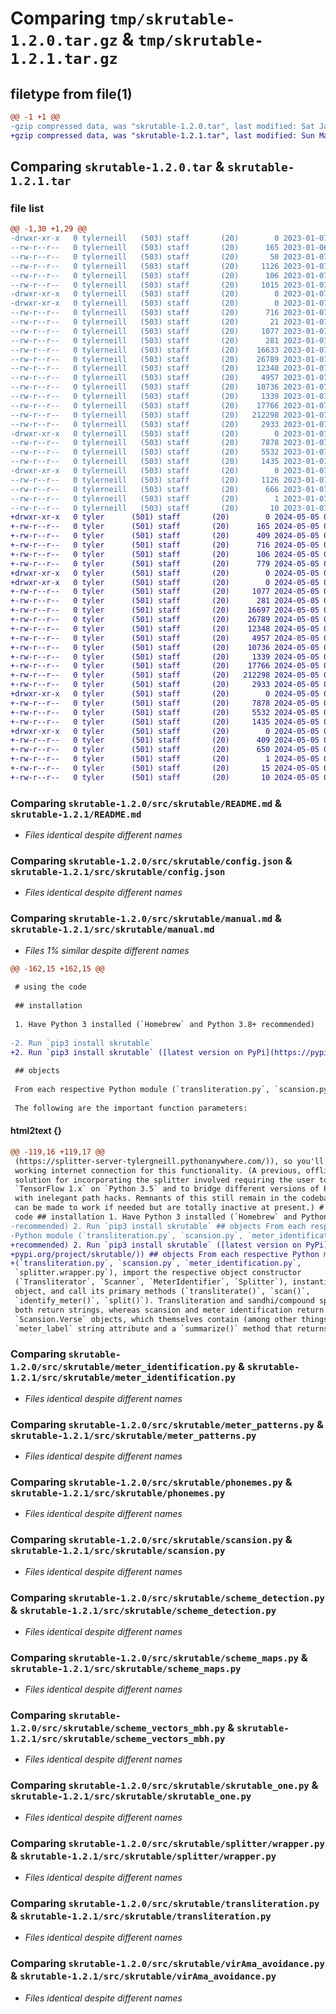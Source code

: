 # Comparing `tmp/skrutable-1.2.0.tar.gz` & `tmp/skrutable-1.2.1.tar.gz`

## filetype from file(1)

```diff
@@ -1 +1 @@
-gzip compressed data, was "skrutable-1.2.0.tar", last modified: Sat Jan  7 22:17:17 2023, max compression
+gzip compressed data, was "skrutable-1.2.1.tar", last modified: Sun May  5 02:37:52 2024, max compression
```

## Comparing `skrutable-1.2.0.tar` & `skrutable-1.2.1.tar`

### file list

```diff
@@ -1,30 +1,29 @@
-drwxr-xr-x   0 tylerneill   (503) staff       (20)        0 2023-01-07 22:17:17.178486 skrutable-1.2.0/
--rw-r--r--   0 tylerneill   (503) staff       (20)      165 2023-01-06 04:21:46.000000 skrutable-1.2.0/LICENSE.md
--rw-r--r--   0 tylerneill   (503) staff       (20)       50 2023-01-07 21:30:02.000000 skrutable-1.2.0/MANIFEST.in
--rw-r--r--   0 tylerneill   (503) staff       (20)     1126 2023-01-07 22:17:17.178564 skrutable-1.2.0/PKG-INFO
--rw-r--r--   0 tylerneill   (503) staff       (20)      106 2023-01-07 22:17:17.178797 skrutable-1.2.0/setup.cfg
--rw-r--r--   0 tylerneill   (503) staff       (20)     1015 2023-01-07 21:57:22.000000 skrutable-1.2.0/setup.py
-drwxr-xr-x   0 tylerneill   (503) staff       (20)        0 2023-01-07 22:17:17.171122 skrutable-1.2.0/src/
-drwxr-xr-x   0 tylerneill   (503) staff       (20)        0 2023-01-07 22:17:17.177506 skrutable-1.2.0/src/skrutable/
--rw-r--r--   0 tylerneill   (503) staff       (20)      716 2023-01-07 22:16:24.000000 skrutable-1.2.0/src/skrutable/README.md
--rw-r--r--   0 tylerneill   (503) staff       (20)       21 2023-01-07 22:16:54.000000 skrutable-1.2.0/src/skrutable/__init__.py
--rw-r--r--   0 tylerneill   (503) staff       (20)     1077 2023-01-07 22:16:18.000000 skrutable-1.2.0/src/skrutable/config.json
--rw-r--r--   0 tylerneill   (503) staff       (20)      281 2023-01-07 22:16:18.000000 skrutable-1.2.0/src/skrutable/config.py
--rw-r--r--   0 tylerneill   (503) staff       (20)    16633 2023-01-07 22:16:19.000000 skrutable-1.2.0/src/skrutable/manual.md
--rw-r--r--   0 tylerneill   (503) staff       (20)    26789 2023-01-07 22:16:19.000000 skrutable-1.2.0/src/skrutable/meter_identification.py
--rw-r--r--   0 tylerneill   (503) staff       (20)    12348 2023-01-07 22:16:19.000000 skrutable-1.2.0/src/skrutable/meter_patterns.py
--rw-r--r--   0 tylerneill   (503) staff       (20)     4957 2023-01-07 22:16:19.000000 skrutable-1.2.0/src/skrutable/phonemes.py
--rw-r--r--   0 tylerneill   (503) staff       (20)    10736 2023-01-07 22:16:19.000000 skrutable-1.2.0/src/skrutable/scansion.py
--rw-r--r--   0 tylerneill   (503) staff       (20)     1339 2023-01-07 22:16:19.000000 skrutable-1.2.0/src/skrutable/scheme_detection.py
--rw-r--r--   0 tylerneill   (503) staff       (20)    17766 2023-01-07 22:16:19.000000 skrutable-1.2.0/src/skrutable/scheme_maps.py
--rw-r--r--   0 tylerneill   (503) staff       (20)   212298 2023-01-07 22:16:19.000000 skrutable-1.2.0/src/skrutable/scheme_vectors_mbh.py
--rw-r--r--   0 tylerneill   (503) staff       (20)     2933 2023-01-07 22:16:19.000000 skrutable-1.2.0/src/skrutable/skrutable_one.py
-drwxr-xr-x   0 tylerneill   (503) staff       (20)        0 2023-01-07 22:17:17.178300 skrutable-1.2.0/src/skrutable/splitter/
--rw-r--r--   0 tylerneill   (503) staff       (20)     7878 2023-01-07 22:16:19.000000 skrutable-1.2.0/src/skrutable/splitter/wrapper.py
--rw-r--r--   0 tylerneill   (503) staff       (20)     5532 2023-01-07 22:16:19.000000 skrutable-1.2.0/src/skrutable/transliteration.py
--rw-r--r--   0 tylerneill   (503) staff       (20)     1435 2023-01-07 22:16:19.000000 skrutable-1.2.0/src/skrutable/virAma_avoidance.py
-drwxr-xr-x   0 tylerneill   (503) staff       (20)        0 2023-01-07 22:17:17.178143 skrutable-1.2.0/src/skrutable.egg-info/
--rw-r--r--   0 tylerneill   (503) staff       (20)     1126 2023-01-07 22:17:17.000000 skrutable-1.2.0/src/skrutable.egg-info/PKG-INFO
--rw-r--r--   0 tylerneill   (503) staff       (20)      666 2023-01-07 22:17:17.000000 skrutable-1.2.0/src/skrutable.egg-info/SOURCES.txt
--rw-r--r--   0 tylerneill   (503) staff       (20)        1 2023-01-07 22:17:17.000000 skrutable-1.2.0/src/skrutable.egg-info/dependency_links.txt
--rw-r--r--   0 tylerneill   (503) staff       (20)       10 2023-01-07 22:17:17.000000 skrutable-1.2.0/src/skrutable.egg-info/top_level.txt
+drwxr-xr-x   0 tyler      (501) staff       (20)        0 2024-05-05 02:37:52.351500 skrutable-1.2.1/
+-rw-r--r--   0 tyler      (501) staff       (20)      165 2024-05-05 02:36:03.000000 skrutable-1.2.1/LICENSE.md
+-rw-r--r--   0 tyler      (501) staff       (20)      409 2024-05-05 02:37:52.351446 skrutable-1.2.1/PKG-INFO
+-rw-r--r--   0 tyler      (501) staff       (20)      716 2024-05-05 02:06:10.000000 skrutable-1.2.1/README.md
+-rw-r--r--   0 tyler      (501) staff       (20)      106 2024-05-05 02:37:52.351694 skrutable-1.2.1/setup.cfg
+-rw-r--r--   0 tyler      (501) staff       (20)      779 2024-05-05 02:36:42.000000 skrutable-1.2.1/setup.py
+drwxr-xr-x   0 tyler      (501) staff       (20)        0 2024-05-05 02:37:52.345083 skrutable-1.2.1/src/
+drwxr-xr-x   0 tyler      (501) staff       (20)        0 2024-05-05 02:37:52.350210 skrutable-1.2.1/src/skrutable/
+-rw-r--r--   0 tyler      (501) staff       (20)     1077 2024-05-05 02:06:10.000000 skrutable-1.2.1/src/skrutable/config.json
+-rw-r--r--   0 tyler      (501) staff       (20)      281 2024-05-05 02:06:10.000000 skrutable-1.2.1/src/skrutable/config.py
+-rw-r--r--   0 tyler      (501) staff       (20)    16697 2024-05-05 02:06:10.000000 skrutable-1.2.1/src/skrutable/manual.md
+-rw-r--r--   0 tyler      (501) staff       (20)    26789 2024-05-05 02:06:10.000000 skrutable-1.2.1/src/skrutable/meter_identification.py
+-rw-r--r--   0 tyler      (501) staff       (20)    12348 2024-05-05 02:06:10.000000 skrutable-1.2.1/src/skrutable/meter_patterns.py
+-rw-r--r--   0 tyler      (501) staff       (20)     4957 2024-05-05 02:06:10.000000 skrutable-1.2.1/src/skrutable/phonemes.py
+-rw-r--r--   0 tyler      (501) staff       (20)    10736 2024-05-05 02:06:10.000000 skrutable-1.2.1/src/skrutable/scansion.py
+-rw-r--r--   0 tyler      (501) staff       (20)     1339 2024-05-05 02:06:10.000000 skrutable-1.2.1/src/skrutable/scheme_detection.py
+-rw-r--r--   0 tyler      (501) staff       (20)    17766 2024-05-05 02:06:10.000000 skrutable-1.2.1/src/skrutable/scheme_maps.py
+-rw-r--r--   0 tyler      (501) staff       (20)   212298 2024-05-05 02:06:10.000000 skrutable-1.2.1/src/skrutable/scheme_vectors_mbh.py
+-rw-r--r--   0 tyler      (501) staff       (20)     2933 2024-05-05 02:06:10.000000 skrutable-1.2.1/src/skrutable/skrutable_one.py
+drwxr-xr-x   0 tyler      (501) staff       (20)        0 2024-05-05 02:37:52.350929 skrutable-1.2.1/src/skrutable/splitter/
+-rw-r--r--   0 tyler      (501) staff       (20)     7878 2024-05-05 02:06:10.000000 skrutable-1.2.1/src/skrutable/splitter/wrapper.py
+-rw-r--r--   0 tyler      (501) staff       (20)     5532 2024-05-05 02:06:10.000000 skrutable-1.2.1/src/skrutable/transliteration.py
+-rw-r--r--   0 tyler      (501) staff       (20)     1435 2024-05-05 02:06:10.000000 skrutable-1.2.1/src/skrutable/virAma_avoidance.py
+drwxr-xr-x   0 tyler      (501) staff       (20)        0 2024-05-05 02:37:52.351241 skrutable-1.2.1/src/skrutable.egg-info/
+-rw-r--r--   0 tyler      (501) staff       (20)      409 2024-05-05 02:37:52.000000 skrutable-1.2.1/src/skrutable.egg-info/PKG-INFO
+-rw-r--r--   0 tyler      (501) staff       (20)      650 2024-05-05 02:37:52.000000 skrutable-1.2.1/src/skrutable.egg-info/SOURCES.txt
+-rw-r--r--   0 tyler      (501) staff       (20)        1 2024-05-05 02:37:52.000000 skrutable-1.2.1/src/skrutable.egg-info/dependency_links.txt
+-rw-r--r--   0 tyler      (501) staff       (20)       15 2024-05-05 02:37:52.000000 skrutable-1.2.1/src/skrutable.egg-info/requires.txt
+-rw-r--r--   0 tyler      (501) staff       (20)       10 2024-05-05 02:37:52.000000 skrutable-1.2.1/src/skrutable.egg-info/top_level.txt
```

### Comparing `skrutable-1.2.0/src/skrutable/README.md` & `skrutable-1.2.1/README.md`

 * *Files identical despite different names*

### Comparing `skrutable-1.2.0/src/skrutable/config.json` & `skrutable-1.2.1/src/skrutable/config.json`

 * *Files identical despite different names*

### Comparing `skrutable-1.2.0/src/skrutable/manual.md` & `skrutable-1.2.1/src/skrutable/manual.md`

 * *Files 1% similar despite different names*

```diff
@@ -162,15 +162,15 @@
 
 # using the code
 
 ## installation
 
 1. Have Python 3 installed (`Homebrew` and Python 3.8+ recommended)
 
-2. Run `pip3 install skrutable`
+2. Run `pip3 install skrutable` ([latest version on PyPi](https://pypi.org/project/skrutable/))
 
 ## objects
 
 From each respective Python module (`transliteration.py`, `scansion.py`, `meter_identification.py`, `splitter.wrapper.py`), import the respective object constructor (`Transliterator`, `Scanner`, `MeterIdentifier`, `Splitter`), instantiate the object, and call its primary methods (`transliterate()`, `scan()`, `identify_meter()`, `split()`). Transliteration and sandhi/compound splitting both return strings, whereas scansion and meter identification return `Scansion.Verse` objects, which themselves contain (among other things) a `meter_label` string attribute and a `summarize()` method that returns a string.
 
 The following are the important function parameters:
```

#### html2text {}

```diff
@@ -119,16 +119,17 @@
 (https://splitter-server-tylergneill.pythonanywhere.com/)), so you'll need a
 working internet connection for this functionality. (A previous, offline
 solution for incorporating the splitter involved requiring the user to set up
 `TensorFlow 1.x` on `Python 3.5` and to bridge different versions of Python
 with inelegant path hacks. Remnants of this still remain in the codebase and
 can be made to work if needed but are totally inactive at present.) # using the
 code ## installation 1. Have Python 3 installed (`Homebrew` and Python 3.8+
-recommended) 2. Run `pip3 install skrutable` ## objects From each respective
-Python module (`transliteration.py`, `scansion.py`, `meter_identification.py`,
+recommended) 2. Run `pip3 install skrutable` ([latest version on PyPi](https://
+pypi.org/project/skrutable/)) ## objects From each respective Python module
+(`transliteration.py`, `scansion.py`, `meter_identification.py`,
 `splitter.wrapper.py`), import the respective object constructor
 (`Transliterator`, `Scanner`, `MeterIdentifier`, `Splitter`), instantiate the
 object, and call its primary methods (`transliterate()`, `scan()`,
 `identify_meter()`, `split()`). Transliteration and sandhi/compound splitting
 both return strings, whereas scansion and meter identification return
 `Scansion.Verse` objects, which themselves contain (among other things) a
 `meter_label` string attribute and a `summarize()` method that returns a
```

### Comparing `skrutable-1.2.0/src/skrutable/meter_identification.py` & `skrutable-1.2.1/src/skrutable/meter_identification.py`

 * *Files identical despite different names*

### Comparing `skrutable-1.2.0/src/skrutable/meter_patterns.py` & `skrutable-1.2.1/src/skrutable/meter_patterns.py`

 * *Files identical despite different names*

### Comparing `skrutable-1.2.0/src/skrutable/phonemes.py` & `skrutable-1.2.1/src/skrutable/phonemes.py`

 * *Files identical despite different names*

### Comparing `skrutable-1.2.0/src/skrutable/scansion.py` & `skrutable-1.2.1/src/skrutable/scansion.py`

 * *Files identical despite different names*

### Comparing `skrutable-1.2.0/src/skrutable/scheme_detection.py` & `skrutable-1.2.1/src/skrutable/scheme_detection.py`

 * *Files identical despite different names*

### Comparing `skrutable-1.2.0/src/skrutable/scheme_maps.py` & `skrutable-1.2.1/src/skrutable/scheme_maps.py`

 * *Files identical despite different names*

### Comparing `skrutable-1.2.0/src/skrutable/scheme_vectors_mbh.py` & `skrutable-1.2.1/src/skrutable/scheme_vectors_mbh.py`

 * *Files identical despite different names*

### Comparing `skrutable-1.2.0/src/skrutable/skrutable_one.py` & `skrutable-1.2.1/src/skrutable/skrutable_one.py`

 * *Files identical despite different names*

### Comparing `skrutable-1.2.0/src/skrutable/splitter/wrapper.py` & `skrutable-1.2.1/src/skrutable/splitter/wrapper.py`

 * *Files identical despite different names*

### Comparing `skrutable-1.2.0/src/skrutable/transliteration.py` & `skrutable-1.2.1/src/skrutable/transliteration.py`

 * *Files identical despite different names*

### Comparing `skrutable-1.2.0/src/skrutable/virAma_avoidance.py` & `skrutable-1.2.1/src/skrutable/virAma_avoidance.py`

 * *Files identical despite different names*


